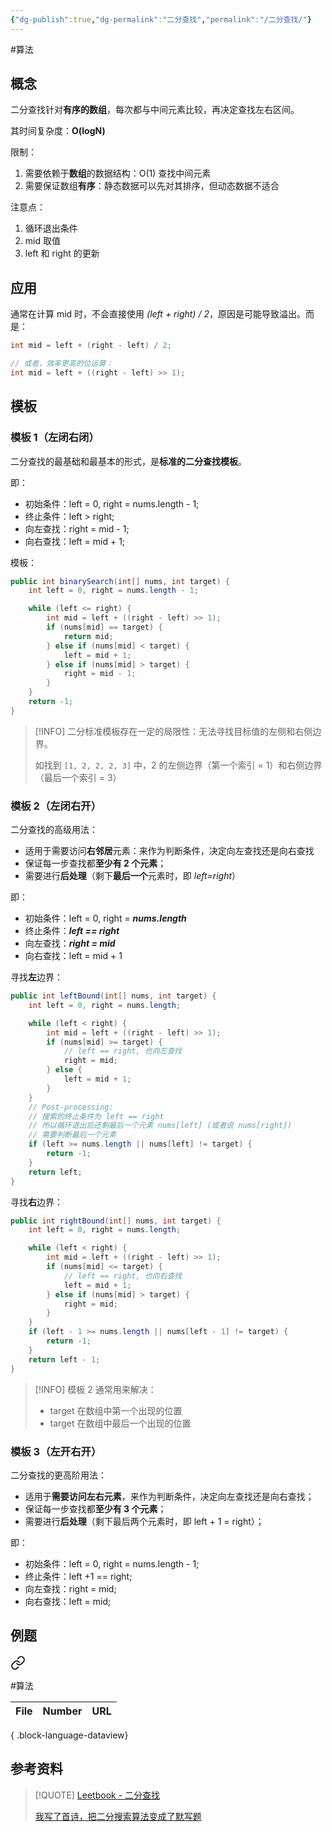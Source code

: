 ```yaml
---
{"dg-publish":true,"dg-permalink":"二分查找","permalink":"/二分查找/"}
---
```



#算法 

## 概念

二分查找针对**有序的数组**，每次都与中间元素比较，再决定查找左右区间。

其时间复杂度：**O(logN)**

限制：
1. 需要依赖于**数组**的数据结构：O(1) 查找中间元素
2. 需要保证数组**有序**：静态数据可以先对其排序，但动态数据不适合

注意点：
1. 循环退出条件
2. mid 取值
3. left 和 right 的更新

## 应用

通常在计算 mid 时，不会直接使用 *(left + right) / 2*，原因是可能导致溢出。而是：

```java
int mid = left + (right - left) / 2;

// 或者，效率更高的位运算：
int mid = left + ((right - left) >> 1);
```

## 模板

### 模板 1（左闭右闭）

二分查找的最基础和最基本的形式，是**标准的二分查找模板**。

即：
- 初始条件：left = 0, right = nums.length - 1;
- 终止条件：left > right;
- 向左查找：right = mid - 1;
- 向右查找：left = mid + 1;

模板：

```java
public int binarySearch(int[] nums, int target) {
    int left = 0, right = nums.length - 1;

    while (left <= right) {
        int mid = left + ((right - left) >> 1);
        if (nums[mid] == target) {
            return mid;
        } else if (nums[mid] < target) {
            left = mid + 1;
        } else if (nums[mid] > target) {
            right = mid - 1;
        }
    }
    return -1;
}
```

> [!INFO] 
> 二分标准模板存在一定的局限性：无法寻找目标值的左侧和右侧边界。
> 
> 如找到 `[1, 2, 2, 2, 3]` 中，2 的左侧边界（第一个索引 = 1）和右侧边界（最后一个索引 = 3）

### 模板 2（左闭右开）

二分查找的高级用法：
- 适用于需要访问**右邻居**元素：来作为判断条件，决定向左查找还是向右查找
- 保证每一步查找都**至少有 2 个元素**；
- 需要进行**后处理**（剩下**最后一个**元素时，即 *left=right*）

即：
- 初始条件：left = 0, right = ***nums.length***
- 终止条件：***left == right***
- 向左查找：***right = mid***
- 向右查找：left = mid + 1

寻找**左**边界：

```java
public int leftBound(int[] nums, int target) {
	int left = 0, right = nums.length;

	while (left < right) {
		int mid = left + ((right - left) >> 1);
		if (nums[mid] >= target) {
			// left == right, 也向左查找
			right = mid;
		} else {
			left = mid + 1;
		}
	}
	// Post-processing:
	// 搜索的终止条件为 left == right
	// 所以循环退出后还剩最后一个元素 nums[left] (或者说 nums[right])
	// 需要判断最后一个元素
	if (left >= nums.length || nums[left] != target) {
		return -1;
	}
	return left;
}
```

寻找**右**边界：

```java
public int rightBound(int[] nums, int target) {
    int left = 0, right = nums.length;

    while (left < right) {
        int mid = left + ((right - left) >> 1);
        if (nums[mid] <= target) {
            // left == right, 也向右查找
            left = mid + 1;
        } else if (nums[mid] > target) {
            right = mid;
        }
    }
    if (left - 1 >= nums.length || nums[left - 1] != target) {
        return -1;
    }
    return left - 1;
}
```

> [!INFO] 
> 模板 2 通常用来解决：
> - target 在数组中第一个出现的位置
> - target 在数组中最后一个出现的位置
		
### 模板 3（左开右开）

二分查找的更高阶用法：
- 适用于**需要访问左右元素**，来作为判断条件，决定向左查找还是向右查找；
- 保证每一步查找都**至少有 3 个元素**；
- 需要进行**后处理**（剩下最后两个元素时，即 left + 1 = right）；

即：
- 初始条件：left = 0, right = nums.length - 1;
- 终止条件：left +1 == right;
- 向左查找：right = mid;
- 向右查找：left = mid;


## 例题


<div class="transclusion internal-embed is-loaded"><a class="markdown-embed-link" href="/二分查找相关题/" aria-label="Open link"><svg xmlns="http://www.w3.org/2000/svg" width="24" height="24" viewBox="0 0 24 24" fill="none" stroke="currentColor" stroke-width="2" stroke-linecap="round" stroke-linejoin="round" class="svg-icon lucide-link"><path d="M10 13a5 5 0 0 0 7.54.54l3-3a5 5 0 0 0-7.07-7.07l-1.72 1.71"></path><path d="M14 11a5 5 0 0 0-7.54-.54l-3 3a5 5 0 0 0 7.07 7.07l1.71-1.71"></path></svg></a><div class="markdown-embed">





#算法 

| File | Number | URL |
| ---- | ------ | --- |

{ .block-language-dataview}

</div></div>


## 参考资料

> [!QUOTE] 
> [Leetbook - 二分查找](https://leetcode.cn/leetbook/detail/binary-search/)
> 
> [我写了首诗，把二分搜索算法变成了默写题](https://labuladong.github.io/algo/1/11/)